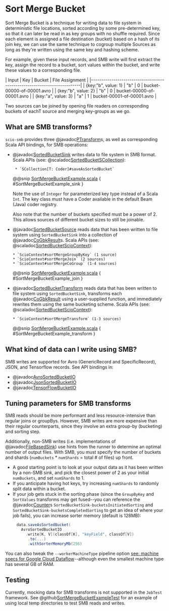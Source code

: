 # Sort Merge Bucket

Sort Merge Bucket is a technique for writing data to file system in deterministic file locations,
sorted according by some pre-determined key, so that it can later be read in as key groups with
no shuffle required. Since each element is assigned a file destination (bucket) based on a hash
of its join key, we can use the same technique to cogroup multiple Sources as long as they're
written using the same key and hashing scheme.

For example, given these input records, and SMB write will first extract the key, assign the record
to a bucket, sort values within the bucket, and write these values to a corresponding file.

|        Input        |   Key   |   Bucket   |       File Assignment      |
|-------------------------------------------------------------------------|
| {key:"b", value: 1} |   "b"   |      0     | bucket-00000-of-00001.avro |
| {key:"b", value: 2} |   "b"   |      0     | bucket-00000-of-00001.avro |
| {key:"a", value: 3} |   "a"   |      1     | bucket-00001-of-00001.avro |

Two sources can be joined by opening file readers on corresponding buckets of eachT source and
merging key-groups as we go.

## What are SMB transforms?

`scio-smb` provides three @javadoc[PTransform](org.apache.beam.sdk.transforms.PTransform)s,
as well as corresponding Scala API bindings, for SMB operations:

- @javadoc[SortedBucketSink](org.apache.beam.sdk.extensions.smb.SortedBucketSink) writes data
to file system in SMB format.
    Scala APIs (see: @scaladoc[SortedBucketSCollection](com.spotify.scio.smb.syntax.SortedBucketSCollection)):

       * `SCollection[T: Coder]#saveAsSortedBucket`
    
    @@snip [SortMergeBucketExample.scala](/scio-examples/src/main/scala/com/spotify/scio/examples/extra/SortMergeBucketExample.scala) { #SortMergeBucketExample_sink }

    Note the use of `Integer` for parameterized key type instead of a Scala `Int`. The key class
    must have a Coder available in the default Beam (Java) coder registry.
    
    Also note that the number of buckets specified must be a power of 2. This allows sources of different
    bucket sizes to still be joinable.

- @javadoc[SortedBucketSource](org.apache.beam.sdk.extensions.smb.SortedBucketSource) reads
data that has been written to file system using `SortedBucketSink` into a collection of
@javadoc[CoGbkResult](org.apache.beam.sdk.transforms.join.CoGbkResult)s.
    Scala APIs (see: @scaladoc[SortedBucketScioContext](com.spotify.scio.smb.syntax.SortedBucketScioContext)):
      
      * `ScioContext#sortMergeGroupByKey` (1 source)
      * `ScioContext#sortMergeJoin` (2 sources)
      * `ScioContext#sortMergeCoGroup` (1-4 sources)
 
    @@snip [SortMergeBucketExample.scala](/scio-examples/src/main/scala/com/spotify/scio/examples/extra/SortMergeBucketExample.scala) { #SortMergeBucketExample_join }

- @javadoc[SortedBucketTransform](org.apache.beam.sdk.extensions.smb.SortedBucketTransform) reads
data that has been written to file system using `SortedBucketSink`, transforms each
@javadoc[CoGbkResult](org.apache.beam.sdk.transforms.join.CoGbkResult) using a user-supplied
function, and immediately rewrites them using the same bucketing scheme.
    Scala APIs (see: @scaladoc[SortedBucketScioContext](com.spotify.scio.smb.syntax.SortedBucketScioContext)):

      * `ScioContext#sortMergeTransform` (1-3 sources)
            
    @@snip [SortMergeBucketExample.scala](/scio-examples/src/main/scala/com/spotify/scio/examples/extra/SortMergeBucketExample.scala) { #SortMergeBucketExample_transform }

## What kind of data can I write using SMB?

SMB writes are supported for Avro (GenericRecord and SpecificRecord), JSON, and Tensorflow records.
See API bindings in:

- @javadoc[AvroSortedBucketIO](org.apache.beam.sdk.extensions.smb.AvroSortedBucketIO)
- @javadoc[JsonSortedBucketIO](org.apache.beam.sdk.extensions.smb.JsonSortedBucketIO)
- @javadoc[TensorFlowBucketIO](org.apache.beam.sdk.extensions.smb.TensorFlowBucketIO)

## Tuning parameters for SMB transforms

SMB reads should be more performant and less resource-intensive than regular joins or groupBys.
However, SMB writes are more expensive than their regular counterparts, since they involve an extra
group-by (bucketing) and sorting step.

Additionally, non-SMB writes (i.e. implementations of
@javadoc[FileBasedSink](org.apache.beam.sdk.io.FileBasedSink)) use hints from the runner to determine
an optimal number of output files. With SMB, you must specify the number of buckets and shards
(`numBuckets` * `numShards` = total # of files) up front.
 
- A good starting point is to look at your output data as it has been written by a non-SMB sink,
  and pick the closest power of 2 as your initial `numBuckets`, and set `numShards` to 1.
- If you anticipate having hot keys, try increasing `numShards` to randomly split data within a bucket.
- If your job gets stuck in the sorting phase (since the `GroupByKey` and `SortValues` transforms
  may get fused--you can reference the @javadoc[Counter](org.apache.beam.sdk.metrics.Counter)s
  `SortedBucketSink-bucketsInitiatedSorting` and `SortedBucketSink-bucketsCompletedSorting`
  to get an idea of where your job fails), you can increase sorter memory (default is 128MB):

```scala
     data.saveAsSortedBucket(
       AvroSortedBucketIO
         .write[K, V](classOf[K], "keyField", classOf[V])
          .to(...)
          .withSorterMemoryMb(256)
```

  You can also tweak the `--workerMachineType` pipeline option [see: machine specs for Google Cloud
  Dataflow](https://cloud.google.com/compute/docs/machine-types)--although even the smallest
  machine type has several GB of RAM.

## Testing
Currently, mocking data for SMB transforms is not supported in the `JobTest` framework. See
@github[SortMergeBucketExampleTest](/scio-examples/src/test/scala/com/spotify/scio/examples/extra/SortMergeBucketExampleTest.scala)
for an example of using local temp directories to test SMB reads and writes.
